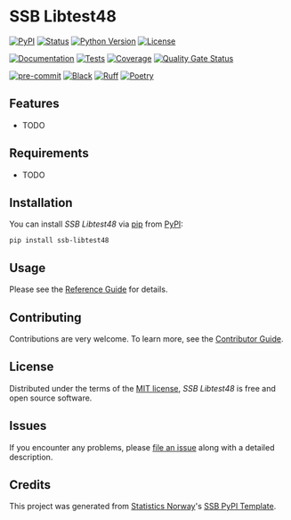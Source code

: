 # SSB Libtest48

[![PyPI](https://img.shields.io/pypi/v/ssb-libtest48.svg)][pypi status]
[![Status](https://img.shields.io/pypi/status/ssb-libtest48.svg)][pypi status]
[![Python Version](https://img.shields.io/pypi/pyversions/ssb-libtest48)][pypi status]
[![License](https://img.shields.io/pypi/l/ssb-libtest48)][license]

[![Documentation](https://github.com/statisticsnorway/ssb-libtest48/actions/workflows/docs.yml/badge.svg)][documentation]
[![Tests](https://github.com/statisticsnorway/ssb-libtest48/actions/workflows/tests.yml/badge.svg)][tests]
[![Coverage](https://sonarcloud.io/api/project_badges/measure?project=statisticsnorway_ssb-libtest48&metric=coverage)][sonarcov]
[![Quality Gate Status](https://sonarcloud.io/api/project_badges/measure?project=statisticsnorway_ssb-libtest48&metric=alert_status)][sonarquality]

[![pre-commit](https://img.shields.io/badge/pre--commit-enabled-brightgreen?logo=pre-commit&logoColor=white)][pre-commit]
[![Black](https://img.shields.io/badge/code%20style-black-000000.svg)][black]
[![Ruff](https://img.shields.io/endpoint?url=https://raw.githubusercontent.com/astral-sh/ruff/main/assets/badge/v2.json)](https://github.com/astral-sh/ruff)
[![Poetry](https://img.shields.io/endpoint?url=https://python-poetry.org/badge/v0.json)][poetry]

[pypi status]: https://pypi.org/project/ssb-libtest48/
[documentation]: https://statisticsnorway.github.io/ssb-libtest48
[tests]: https://github.com/statisticsnorway/ssb-libtest48/actions?workflow=Tests

[sonarcov]: https://sonarcloud.io/summary/overall?id=statisticsnorway_ssb-libtest48
[sonarquality]: https://sonarcloud.io/summary/overall?id=statisticsnorway_ssb-libtest48
[pre-commit]: https://github.com/pre-commit/pre-commit
[black]: https://github.com/psf/black
[poetry]: https://python-poetry.org/

## Features

- TODO

## Requirements

- TODO

## Installation

You can install _SSB Libtest48_ via [pip] from [PyPI]:

```console
pip install ssb-libtest48
```

## Usage

Please see the [Reference Guide] for details.

## Contributing

Contributions are very welcome.
To learn more, see the [Contributor Guide].

## License

Distributed under the terms of the [MIT license][license],
_SSB Libtest48_ is free and open source software.

## Issues

If you encounter any problems,
please [file an issue] along with a detailed description.

## Credits

This project was generated from [Statistics Norway]'s [SSB PyPI Template].

[statistics norway]: https://www.ssb.no/en
[pypi]: https://pypi.org/
[ssb pypi template]: https://github.com/statisticsnorway/ssb-pypitemplate
[file an issue]: https://github.com/statisticsnorway/ssb-libtest48/issues
[pip]: https://pip.pypa.io/

<!-- github-only -->

[license]: https://github.com/statisticsnorway/ssb-libtest48/blob/main/LICENSE
[contributor guide]: https://github.com/statisticsnorway/ssb-libtest48/blob/main/CONTRIBUTING.md
[reference guide]: https://statisticsnorway.github.io/ssb-libtest48/reference.html
